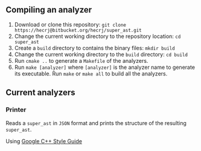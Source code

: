 ## Compiling an analyzer
  1. Download or clone this repository: `git clone https://hecrj@bitbucket.org/hecrj/super_ast.git`
  2. Change the current working directory to the repository location: `cd super_ast`
  3. Create a `build` directory to contains the binary files: `mkdir build`
  4. Change the current working directory to the `build` directory: `cd build`
  5. Run `cmake ..` to generate a `Makefile` of the analyzers.
  6. Run `make [analyzer]` where `[analyzer]` is the analyzer name to generate its executable.
     Run `make` or `make all` to build all the analyzers.

## Current analyzers

### Printer
Reads a `super_ast` in `JSON` format and prints the structure of the resulting `super_ast`.

Using [Google C++ Style Guide](http://google-styleguide.googlecode.com/svn/trunk/cppguide.html)
